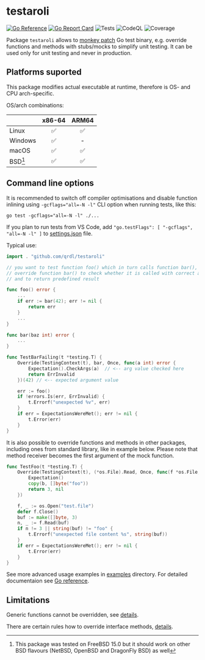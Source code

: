 # testaroli

[![Go Reference](https://pkg.go.dev/badge/github.com/qrdl/testaroli.svg)](https://pkg.go.dev/github.com/qrdl/testaroli)
[![Go Report Card](https://goreportcard.com/badge/github.com/qrdl/testaroli)](https://goreportcard.com/report/github.com/qrdl/testaroli)
![Tests](https://github.com/qrdl/testaroli/actions/workflows/go.yml/badge.svg)
![CodeQL](https://github.com/qrdl/testaroli/workflows/CodeQL/badge.svg)
![Coverage](https://gist.githubusercontent.com/qrdl/5bfca1854a183da5294ad00cb41ace31/raw/coverage.svg)

Package `testaroli` allows to [monkey patch](https://en.wikipedia.org/wiki/Monkey_patch) Go test binary, e.g. override functions and methods with stubs/mocks to simplify unit testing.
It can be used only for unit testing and never in production.

## Platforms suported

This package modifies actual executable at runtime, therefore is OS- and CPU arch-specific.

OS/arch combinations:

|         | x86-64 | ARM64 |
|---------|:------:|:-----:|
| Linux   | ✅     | ✅    |
| Windows | ✅     | -     |
| macOS   | ✅     | ✅    |
| BSD[^1] | ✅     | ✅    |

[^1]: This package was tested on FreeBSD 15.0 but it should work on other BSD flavours (NetBSD, OpenBSD and DragonFly BSD) as well

## Command line options

It is recommended to switch off compiler optimisations and disable function inlining using `-gcflags="all=-N -l"` CLI option when running tests, like this:

`go test -gcflags="all=-N -l" ./...`

If you plan to run tests from VS Code, add `"go.testFlags": [ "-gcflags", "all=-N -l" ]` to [settings.json](https://code.visualstudio.com/docs/getstarted/settings#_settings-json-file) file.

Typical use:
```go
import . "github.com/qrdl/testaroli"

// you want to test function foo() which in turn calls function bar(), so you
// override function bar() to check whether it is called with correct argument
// and to return predefined result

func foo() error {
    ...
    if err := bar(42); err != nil {
        return err
    }
    ...
}

func bar(baz int) error {
    ...
}

func TestBarFailing(t *testing.T) {
    Override(TestingContext(t), bar, Once, func(a int) error {
        Expectation().CheckArgs(a)  // <-- arg value checked here
        return ErrInvalid
    })(42) // <-- expected argument value

    err := foo()
    if !errors.Is(err, ErrInvalid) {
        t.Errorf("unexpected %v", err)
    }
    if err = ExpectationsWereMet(); err != nil {
        t.Error(err)
    }
}
```

It is also possible to override functions and methods in other packages, including ones
from standard library, like in example below. Please note that method receiver becomes the
first argument of the mock function.

```go
func TestFoo(t *testing.T) {
    Override(TestingContext(t), (*os.File).Read, Once, func(f *os.File, b []byte) (n int, err error) {
        Expectation()
        copy(b, []byte("foo"))
        return 3, nil
    })

    f, _ := os.Open("test.file")
    defer f.Close()
    buf := make([]byte, 3)
    n, _ := f.Read(buf)
    if n != 3 || string(buf) != "foo" {
        t.Errorf("unexpected file content %s", string(buf))
    }
    if err = ExpectationsWereMet(); err != nil {
        t.Error(err)
    }
}
```
See more advanced usage examples in [examples](../examples) directory. For detailed documentaion see [Go reference](https://pkg.go.dev/github.com/qrdl/testaroli).

## Limitations

Generic functions cannot be overridden, see [details](generics.md).

There are certain rules how to override interface methods, [details](interfaces.md).